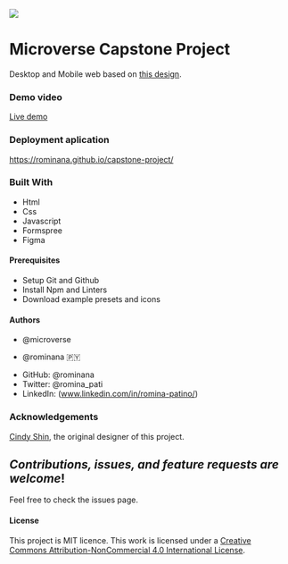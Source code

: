 ![](https://img.shields.io/badge/Microverse-blueviolet)

# Microverse Capstone Project
Desktop and Mobile web based on [this design](https://www.behance.net/gallery/29845175/CC-Global-Summit-2015).

### Demo video

[Live demo](https://www.loom.com/share/efe4f566f26b4fac92aab07bc753217f)

### Deployment aplication

https://rominana.github.io/capstone-project/

### Built With

- Html
- Css
- Javascript
- Formspree
- Figma

#### Prerequisites
- Setup Git and Github
- Install Npm and Linters
- Download example presets and icons

#### Authors 
* @microverse

* @rominana :paraguay:
- GitHub: @rominana
- Twitter: @romina_pati
- LinkedIn: (www.linkedin.com/in/romina-patino/)

### Acknowledgements

[Cindy Shin](https://www.behance.net/adagio07), the original designer of this project.

## *Contributions, issues, and feature requests are welcome*!

Feel free to check the issues page.

#### License
This project is MIT licence. 
This work is licensed under a [Creative Commons Attribution-NonCommercial 4.0 International License](https://creativecommons.org/licenses/by-nc/4.0/).

